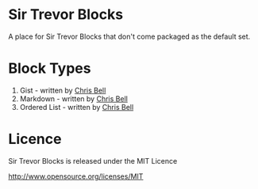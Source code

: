 # Sir Trevor Blocks

A place for Sir Trevor Blocks that don't come packaged as the default set. 

# Block Types

1. Gist - written by [Chris Bell](http://github.com/cjbell88)
2. Markdown - written by [Chris Bell](http://github.com/cjbell88)
3. Ordered List - written by [Chris Bell](http://github.com/cjbell88)

# Licence

Sir Trevor Blocks is released under the MIT Licence

http://www.opensource.org/licenses/MIT
